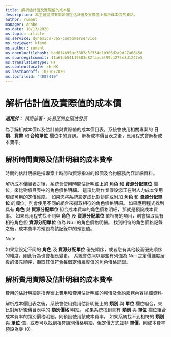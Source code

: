 ```yaml
---
title: 解析估計值及實際值的成本價
description: 本主題提供有關如何在估計值及實際值上解析成本價的資訊。
author: rumant
manager: Annbe
ms.date: 10/13/2020
ms.topic: article
ms.service: dynamics-365-customerservice
ms.reviewer: kfend
ms.author: rumant
ms.openlocfilehash: bad8f4b95ac5803d3f334e1b306d2a9d27a6645d
ms.sourcegitcommit: 11a61db54119503e82faec5f99c4273e8d1247e5
ms.translationtype: HT
ms.contentlocale: zh-HK
ms.lasthandoff: 10/16/2020
ms.locfileid: "4087410"
---
```

# <a name="resolving-cost-prices-on-estimates-and-actuals"></a>解析估計值及實際值的成本價

_**適用於：** 精簡部署 - 交易至開立預估發票_

為了解析成本價以及估計值與實際值的成本價目表，系統會使用相關專案的 **日期**、**貨幣** 和 **合約單位** 欄位中的資訊。 解析成本價目表之後，應用程式會解析成本費率。

## <a name="resolving-cost-rates-on-actual-and-estimate-lines-for-time"></a>解析時間實際及估計明細的成本費率

時間的估計明細是指專案上時間和資源指派的報價及合約服務內容詳細資料。

解析成本價目表之後，系統會使用時間估計明細上的 **角色** 和 **資源分配單位** 欄位，來比對價目表中的角色價格明細。 這項比對作業假設您正在對人力成本使用現成可用的定價維度。 如果您將系統設定成比對排除或附加 **角色** 和 **資源分配單位** 的欄位，則會使用不同的組合來擷取相符的角色價格明細。 如果應用程式找到具有 **角色** 與 **資源分配單位** 組合成本費率的角色價格明細，那就是預設成本費率。 如果應用程式找不到與 **角色** 及 **資源分配單位** 值相符的項目，則會擷取具有相符角色但 **資源分配單位** 值為 Null 的角色價格明細。 找到相符的角色價格記錄之後，成本費率將預設為該記錄中的預設值。 

> [!NOTE]
> 如果您設定不同的 **角色** 及 **資源分配單位** 優先順序，或者您有其他較高優先順序的維度，則此行為也會相應變更。 系統會依照以那些有列值為 Null 之定價維度居後的優先順序，擷取其值符合每個定價維度值的角色價格記錄。

## <a name="resolving-cost-rates-on-actual-and-estimate-lines-for-expense"></a>解析費用實際及估計明細的成本費率

費用的估計明細是指專案上費用和費用估計明細的報價及合約服務內容詳細資料。

解析成本價目表之後，系統會使用費用估計明細上的 **類別** 與 **單位** 欄位組合，來比對解析後價目表中的 **類別價格** 明細。 如果系統找到具有 **類別** 與 **單位** 欄位組合成本費率的類別價格明細，則預設使用該成本費率。 如果系統找不到相符的 **類別** 與 **單位** 值，或者可以找到相符類別價格明細，但定價方式並非 **單價**，則成本費率預設為零 (0)。
